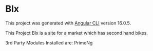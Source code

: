 # Blx

This project was generated with [Angular CLI](https://github.com/angular/angular-cli) version 16.0.5.

This Project Blx is a site for a market which has second hand bikes.

3rd Party Modules Installed are:
PrimeNg
